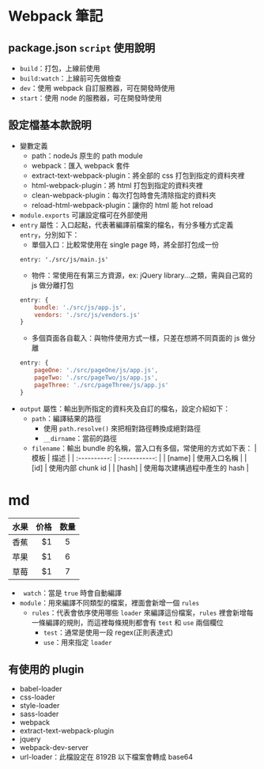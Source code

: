 # Webpack 筆記
## package.json `script` 使用說明
- `build`：打包，上線前使用
- `build:watch`：上線前可先做檢查
- `dev`：使用 webpack 自訂服務器，可在開發時使用
- `start`：使用 node 的服務器，可在開發時使用
## 設定檔基本款說明
- 變數定義
	- path：nodeJs 原生的 path module
	- webpack：匯入 webpack 套件
	- extract-text-webpack-plugin：將全部的 css 打包到指定的資料夾裡
	- html-webpack-plugin：將 html 打包到指定的資料夾裡
	- clean-webpack-plugin：每次打包時會先清除指定的資料夾
	- reload-html-webpack-plugin：讓你的 html 能 hot reload
- `module.exports` 可讓設定檔可在外部使用
- `entry` 屬性：入口起點，代表著編譯前檔案的檔名，有分多種方式定義 `entry`，分別如下：
	- 單個入口：比較常使用在 single page 時，將全部打包成一份
	``` javacsript
	entry: './src/js/main.js'
	```
	- 物件：常使用在有第三方資源，ex: jQuery library...之類，需與自己寫的 js 做分離打包
	``` javascript
	entry: {
		bundle: './src/js/app.js',
		vendors: './src/js/vendors.js'
	}
	```
	- 多個頁面各自載入：與物件使用方式一樣，只差在想將不同頁面的 js 做分離
	``` javascript
	entry: {
		pageOne: './src/pageOne/js/app.js',
		pageTwo: './src/pageTwo/js/app.js',
		pageThree: './src/pageThree/js/app.js'
	}
	```
- `output` 屬性：輸出到所指定的資料夾及自訂的檔名，設定介紹如下：
	- `path`：編譯結果的路徑
		- 使用 `path.resolve()` 來把相對路徑轉換成絕對路徑
		- `__dirname`：當前的路徑
	- `filename`：輸出 bundle 的名稱，當入口有多個，常使用的方式如下表：
	| 模板  | 描述  |
	| :----------: | :-----------: |
	| [name]   | 使用入口名稱   |
	| [id]   | 使用内部 chunk id   |
	| [hash]   | 使用每次建構過程中產生的 hash   |
# md
| 水果        | 价格    |  数量  |
| --------   | -----:  | :----: |
| 香蕉        | $1      |   5    |
| 苹果        | $1      |   6    |
| 草莓        | $1      |   7    |

- `	watch`：當是 `true` 時會自動編譯
- `module`：用來編譯不同類型的檔案，裡面會新增一個 `rules`
	- `rules`：代表會依序使用哪些 `loader` 來編譯這份檔案，`rules` 裡會新增每一條編譯的規則，而這裡每條規則都會有 `test` 和 `use` 兩個欄位
		- `test`：通常是使用一段 regex(正則表達式)
		- `use`：用來指定 `loader`
## 有使用的 plugin
- babel-loader
- css-loader
- style-loader
- sass-loader
- webpack
- extract-text-webpack-plugin
- jquery
- webpack-dev-server
- url-loader：此檔設定在 8192B 以下檔案會轉成 base64

